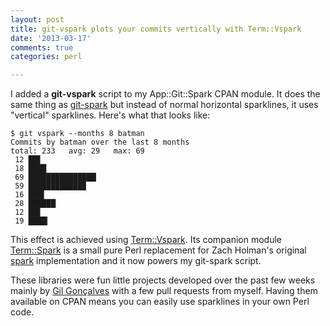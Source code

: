 ```yaml
---
layout: post
title: git-vspark plots your commits vertically with Term::Vspark
date: '2013-03-17'
comments: true
categories: perl

---
```



I added a **git-vspark** script to my App::Git::Spark CPAN module.  It does the
same thing as [git-spark](https://github.com/kablamo/git-spark) but instead of
normal horizontal sparklines, it uses "vertical" sparklines.  Here's what that
looks like:

    $ git vspark --months 8 batman
    Commits by batman over the last 8 months
    total: 233   avg: 29   max: 69
     12 ██▋
     18 ████
     69 ███████████████▏
     59 ████████████▉
     16 ███▌
     28 ██████▏
     12 ██▋
     19 ████▎

This effect is achieved using
[Term::Vspark](https://metacpan.org/module/Term::Vspark).  Its companion module
[Term::Spark](https://metacpan.org/module/Term::Spark) is a small pure Perl
replacement for Zach Holman's original [spark](https://github.com/holman/spark)
implementation and it now powers my git-spark script.  

These libraries were fun little projects developed over the past few weeks
mainly by [Gil Gonçalves](https://github.com/LuRsT) with a few pull requests
from myself.  Having them available on CPAN means you can easily use sparklines
in your own Perl code.  


